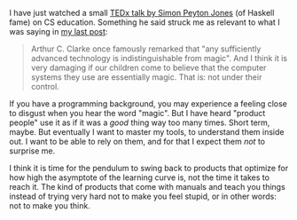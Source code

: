 <!--@
  title="Indistinguishable from Magic"
  published="2014-05-27 23:30:00"
  description = [[
    In a video Simon Peyton Jones mentions how the fact that technology becomes
    more and more indistinguishable from magic is not necessarily a good thing.
  ]]
-->

I have just watched a small [TEDx talk by Simon Peyton Jones](https://www.youtube.com/watch?v=Ia55clAtdMs) (of Haskell fame) on CS education. Something he said struck me as relevant to what I was saying in [my last post](/2014-04-25-design-alan-kay.html):

> Arthur C. Clarke once famously remarked that "any sufficiently advanced technology is indistinguishable from magic". And I think it is very damaging if our children come to believe that the computer systems they use are essentially magic. That is: not under their control.

If you have a programming background, you may experience a feeling close to disgust when you hear the word "magic". But I have heard "product people" use it as if it was a *good* thing way too many times. Short term, maybe. But eventually I want to master my tools, to understand them inside out. I want to be able to rely on them, and for that I expect them *not* to surprise me.

I think it is time for the pendulum to swing back to products that optimize for how high the asymptote of the learning curve is, not the time it takes to reach it. The kind of products that come with manuals and teach you things instead of trying very hard not to make you feel stupid, or in other words: not to make you think.
